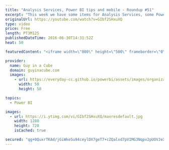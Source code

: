 ```yaml
---
title: "Analysis Services, Power BI tips and mobile - Roundup #51"
excerpt: "This week we have some items for Analysis Services, some Power BI tips and a mobile update.  SSAS Tabular Model Development Using Power BI Desktop (@Eno1978) https://www.concurrency.com/blog/june-2016/ssas-tabular-model-development-using-power-bi-desk  5 MORE POWER BI TIPS (@sqldusty) https://sqldusty.com/2016/06/29/5-more-power-bi-tips/"
originalUrl: https://youtube.com/watch?v=GIbf2SHxuXQ
type: video
price: Free
length: PT3M12S
publishedDateTime: 2016-06-30T14:31:52Z
heat: 50

featuredContent: "<iframe width=\"800\" height=\"500\" frameborder=\"0\" src=\"https://www.youtube.com/embed/GIbf2SHxuXQ\" allow=\"accelerometer; autoplay; encrypted-media; gyroscope; picture-in-picture\" allowfullscreen></iframe>"

provider:
  name: Guy in a Cube
  domain: guyinacube.com
  images:
    - url: https://everyday-cc.github.io/powerbi/assets/images/organizations/guyinacube.com-50x50.jpg
      width: 50
      height: 50

topics:
  - Power BI

images:
  - url: https://i.ytimg.com/vi/GIbf2SHxuXQ/maxresdefault.jpg
    width: 1280
    height: 720
    isCached: true

secured: "qg+0QuxrTKAd/jGiWkeSu94ceylDX7geT7+cZQalxd7pVIMG3Nqpv2pUOVJeXMJbzAOI3aCed7Pv6SoN/hfdtb1k+lFpa9U9skJApT7JDbf63+6Yy29t3Ykc8SkRDSwIV4BR9dOq432w3HnQh4RpI9pbXuny+eDvOlVIaTxRWvdZcUwPbn8j85Ra3r0gyGCaFuRDJo1kXl/WrffOj9X+1ZUjij5gzSA3izCUhNQ0kxy8icFJfOrmT26XmTfyR2tmv5DpL/CfCTZsVeQW7igUH2FA0zHCnMNUa2ck8ugmsZID248V952vgRg/XJO4rKv20fw2AcGFI6JKJML/9BFQFJmooTCxbsDe5Urb4hH0pYvDPHW3eX8bAhVC2RB5QEbkhEkuCDuP+sS4anQiNItmHASNuvV805qtNJXFub+xOlg=;2nmtt1RdyuEOuvJtcgbjhQ=="
---
```


